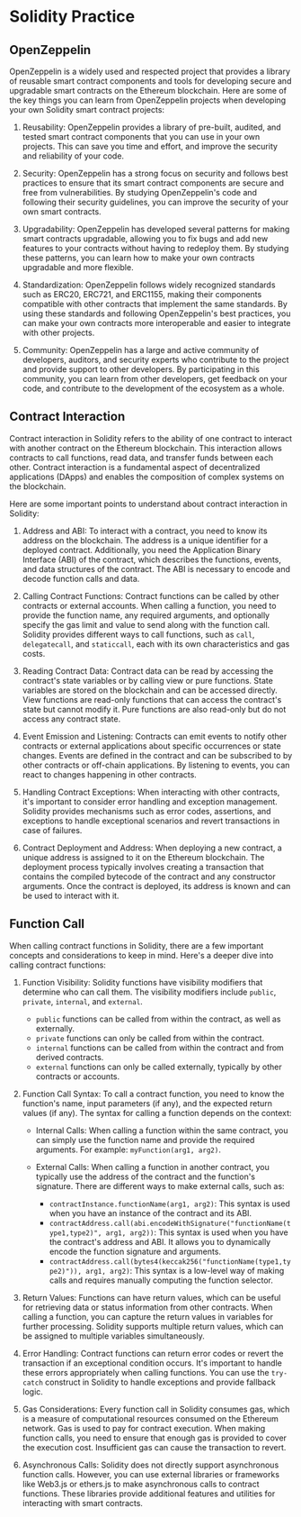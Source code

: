 # Solidity Practice

## OpenZeppelin

OpenZeppelin is a widely used and respected project that provides a library of reusable smart contract components and tools for developing secure and upgradable smart contracts on the Ethereum blockchain. Here are some of the key things you can learn from OpenZeppelin projects when developing your own Solidity smart contract projects:

1. Reusability: OpenZeppelin provides a library of pre-built, audited, and tested smart contract components that you can use in your own projects. This can save you time and effort, and improve the security and reliability of your code.

2. Security: OpenZeppelin has a strong focus on security and follows best practices to ensure that its smart contract components are secure and free from vulnerabilities. By studying OpenZeppelin's code and following their security guidelines, you can improve the security of your own smart contracts.

3. Upgradability: OpenZeppelin has developed several patterns for making smart contracts upgradable, allowing you to fix bugs and add new features to your contracts without having to redeploy them. By studying these patterns, you can learn how to make your own contracts upgradable and more flexible.

4. Standardization: OpenZeppelin follows widely recognized standards such as ERC20, ERC721, and ERC1155, making their components compatible with other contracts that implement the same standards. By using these standards and following OpenZeppelin's best practices, you can make your own contracts more interoperable and easier to integrate with other projects.

5. Community: OpenZeppelin has a large and active community of developers, auditors, and security experts who contribute to the project and provide support to other developers. By participating in this community, you can learn from other developers, get feedback on your code, and contribute to the development of the ecosystem as a whole.

## Contract Interaction

Contract interaction in Solidity refers to the ability of one contract to interact with another contract on the Ethereum blockchain. This interaction allows contracts to call functions, read data, and transfer funds between each other. Contract interaction is a fundamental aspect of decentralized applications (DApps) and enables the composition of complex systems on the blockchain.

Here are some important points to understand about contract interaction in Solidity:

1. Address and ABI: To interact with a contract, you need to know its address on the blockchain. The address is a unique identifier for a deployed contract. Additionally, you need the Application Binary Interface (ABI) of the contract, which describes the functions, events, and data structures of the contract. The ABI is necessary to encode and decode function calls and data.

2. Calling Contract Functions: Contract functions can be called by other contracts or external accounts. When calling a function, you need to provide the function name, any required arguments, and optionally specify the gas limit and value to send along with the function call. Solidity provides different ways to call functions, such as `call`, `delegatecall`, and `staticcall`, each with its own characteristics and gas costs.

3. Reading Contract Data: Contract data can be read by accessing the contract's state variables or by calling view or pure functions. State variables are stored on the blockchain and can be accessed directly. View functions are read-only functions that can access the contract's state but cannot modify it. Pure functions are also read-only but do not access any contract state.

4. Event Emission and Listening: Contracts can emit events to notify other contracts or external applications about specific occurrences or state changes. Events are defined in the contract and can be subscribed to by other contracts or off-chain applications. By listening to events, you can react to changes happening in other contracts.

5. Handling Contract Exceptions: When interacting with other contracts, it's important to consider error handling and exception management. Solidity provides mechanisms such as error codes, assertions, and exceptions to handle exceptional scenarios and revert transactions in case of failures.

6. Contract Deployment and Address: When deploying a new contract, a unique address is assigned to it on the Ethereum blockchain. The deployment process typically involves creating a transaction that contains the compiled bytecode of the contract and any constructor arguments. Once the contract is deployed, its address is known and can be used to interact with it.


## Function Call

When calling contract functions in Solidity, there are a few important concepts and considerations to keep in mind. Here's a deeper dive into calling contract functions:

1. Function Visibility: Solidity functions have visibility modifiers that determine who can call them. The visibility modifiers include `public`, `private`, `internal`, and `external`.

   - `public` functions can be called from within the contract, as well as externally.
   - `private` functions can only be called from within the contract.
   - `internal` functions can be called from within the contract and from derived contracts.
   - `external` functions can only be called externally, typically by other contracts or accounts.

2. Function Call Syntax: To call a contract function, you need to know the function's name, input parameters (if any), and the expected return values (if any). The syntax for calling a function depends on the context:

   - Internal Calls: When calling a function within the same contract, you can simply use the function name and provide the required arguments. For example: `myFunction(arg1, arg2)`.

   - External Calls: When calling a function in another contract, you typically use the address of the contract and the function's signature. There are different ways to make external calls, such as:

     - `contractInstance.functionName(arg1, arg2)`: This syntax is used when you have an instance of the contract and its ABI.
     - `contractAddress.call(abi.encodeWithSignature("functionName(type1,type2)", arg1, arg2))`: This syntax is used when you have the contract's address and ABI. It allows you to dynamically encode the function signature and arguments.
     - `contractAddress.call(bytes4(keccak256("functionName(type1,type2)")), arg1, arg2)`: This syntax is a low-level way of making calls and requires manually computing the function selector.

3. Return Values: Functions can have return values, which can be useful for retrieving data or status information from other contracts. When calling a function, you can capture the return values in variables for further processing. Solidity supports multiple return values, which can be assigned to multiple variables simultaneously.

4. Error Handling: Contract functions can return error codes or revert the transaction if an exceptional condition occurs. It's important to handle these errors appropriately when calling functions. You can use the `try-catch` construct in Solidity to handle exceptions and provide fallback logic.

5. Gas Considerations: Every function call in Solidity consumes gas, which is a measure of computational resources consumed on the Ethereum network. Gas is used to pay for contract execution. When making function calls, you need to ensure that enough gas is provided to cover the execution cost. Insufficient gas can cause the transaction to revert.

6. Asynchronous Calls: Solidity does not directly support asynchronous function calls. However, you can use external libraries or frameworks like Web3.js or ethers.js to make asynchronous calls to contract functions. These libraries provide additional features and utilities for interacting with smart contracts.


